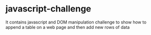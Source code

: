 # javascript-challenge
It contains javascript and DOM manipulation challenge to show how to append a table on a web page and then add new rows of data

